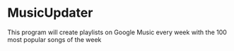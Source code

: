 # MusicUpdater
This program will create playlists on Google Music every week with the 100 most popular songs of the week
